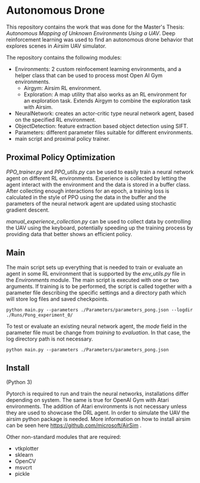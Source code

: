 # Autonomous Drone 

This repository contains the work that was done for the Master's Thesis: *Autonomous Mapping of Unknown Environments Using a UAV*.
Deep reinforcement learning was used to find an autonomous drone behavior that explores scenes in *Airsim* UAV simulator.

The repository contains the following modules:
* Environments: 2 custom reinfocement learning environments, and a helper class that can be used to process most Open AI Gym environments.
    * Airgym: Airsim RL environment.
    * Exploration: A map utility that also works as an RL environment for an exploration task. Extends Airgym to combine the exploration task with Airsim.  
* NeuralNetwork: creates an actor-critic type neural network agent, based on the specified RL environment.
* ObjectDetection: feature extraction based object detection using SIFT.
* Parameters: different parameter files suitable for different environments.
* main script and proximal policy trainer.

## Proximal Policy Optimization

*PPO_trainer.py* and *PPO_utils.py* can be used to easily train a neural network agent on different RL environments. 
Experience is collected by letting the agent interact with the environment and the data is stored in a buffer class.
After collecting enough interactions for an epoch, a training loss is calculated in the style of PPO using the data in 
the buffer and the parameters of the neural network agent are updated using stochastic gradient descent. 

*manual_experience_collection.py* can be used to collect data by controlling the UAV using the keyboard, potentially 
speeding up the training process by providing data that better shows an efficient policy. 

## Main

The main script sets up everything that is needed to train or evaluate an agent in some RL environment that is supported 
by the *env_utils.py* file in the *Environments* module. 
The main script is executed with one or two arguments. If training is to be performed, the script is called together with
a parameter file describing the specific settings and a directory path which will store log files and saved checkpoints. 

    python main.py --parameters ./Parameters/parameters_pong.json --logdir ./Runs/Pong_experiment_0/

To test or evaluate an existing neural network agent, the *mode* field in the parameter file must be change from *training* 
to *evaluation*. In that case, the log directory path is not necessary.

    python main.py --parameters ./Parameters/parameters_pong.json

## Install
(Python 3)

Pytorch is required to run and train the neural networks, installations differ depending on system. The same is true for 
OpenAI Gym with Atari environments. The addition of Atari environments is not necessary unless they are used to showcase 
the DRL agent. In order to simulate the UAV the airsim python package is needed. More information on how to install airsim
can be seen here https://github.com/microsoft/AirSim .

Other non-standard modules that are required:
* vtkplotter
* sklearn
* OpenCV
* msvcrt
* pickle
